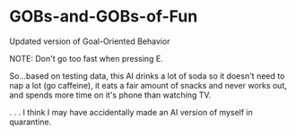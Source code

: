 # GOBs-and-GOBs-of-Fun
Updated version of Goal-Oriented Behavior


NOTE: Don't go too fast when pressing E. 


So...based on testing data, this AI drinks a lot of soda so it doesn't need to nap a lot (go caffeine), it eats a fair amount of snacks and never works out, and spends more time on it's phone than watching TV.

.
.
.
I think I may have accidentally made an AI version of myself in quarantine.
